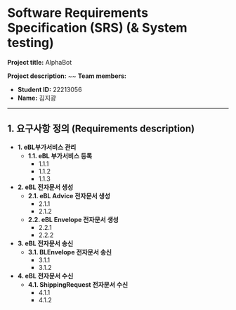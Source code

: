 # Software Requirements Specification (SRS) (& System testing)

**Project title:** AlphaBot

**Project description:** ~~
**Team members:**
- **Student ID:** 22213056
- **Name:** 김지광

---

## 1. 요구사항 정의 (Requirements description)

- **1. eBL부가서비스 관리**
  - **1.1. eBL 부가서비스 등록**
    - 1.1.1
    - 1.1.2
    - 1.1.3
- **2. eBL 전자문서 생성**
  - **2.1. eBL Advice 전자문서 생성**
    - 2.1.1
    - 2.1.2
  - **2.2. eBL Envelope 전자문서 생성**
    - 2.2.1
    - 2.2.2
- **3. eBL 전자문서 송신**
  - **3.1. BLEnvelope 전자문서 송신**
    - 3.1.1
    - 3.1.2
- **4. eBL 전자문서 수신**
  - **4.1. ShippingRequest 전자문서 수신**
    - 4.1.1
    - 4.1.2